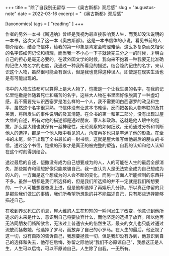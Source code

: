 +++
title = "除了自我别无留存 ——《奥古斯都》观后感"
slug = "augustus-note"
date = 2022-03-16
excerpt = "《奥古斯都》观后感"

[taxonomies]
tags = [ "reading" ]
+++

作者的另外一本书《斯通纳》曾经是我视为最直接影响我人生，而我却没法说明的一本书，这次又读了这一本《奥古斯都》。这是一本书信体的小说，看见书前的人物介绍表，结合书信体，给我的第一印象是肯定会晦涩难读，这么多复杂而又相似的名字该如何记忆和梳理，而当我一不小心一下子就读完三分之一的时候，才明白自己的担心是毫无必要的。在读外国文学的时候，我向来不抱着一种我要无比准确的记住人物名字的态度，我通过一种我所看见的描述，结合隐约记住的名字，来认识这个人物，虽然很可能会有误认，但是我也觉得这种误人，即使是在现实生活也是有可能出现的。

书中的人物应该都可以算得上是大人物了，恺撒是一个让我生畏的名字，在我的记忆里恺撒是伴随着死亡和痛苦的名字，这些大人物在书里面好像脱离了一种虚幻感，我不需要先认识西塞罗是怎么样的一个人，我不需要明白西塞罗的政见和生平，虽然这个名字很耳熟。书信体没有让这本书难读，反而把各色人物串联的及其美满，将所发生的事件说明的及其清楚。在全书的第一和第二部分，没有出现过屋大维的自述，所有对他的描述都是通过朋友、家人和政敌。这就是他人眼中的恺撒，那么屋大维也就保有一丝神秘性，无论观察的如何细致，无论通过分析和判断他人的选择，都是一个他人眼中看见的人，角度再多也只是丰满了他的形象。在全书的末尾，终于出现了全书最长的一封书信，这就是屋大维写给他最后的朋友的书信，透过这个书信，恺撒的形象才是真正的被完整的塑造，自我的认知和他人认知在这个时刻得到结合。

透过最后的自述，恺撒没有成为自己想要成为的人，人的可能在人生的最后全部消失，那些期许和理想好像只能欺骗自己。我一直认为人是无法完全成为自己想成为的人的，一方面是这个想成为的人会不断的变化，而另一方面人所能控制的东西并不多。虽然一切都是我们所选择的，但是我们所选择的并不一定就是我们所想要的，一个人可能想要奋发上进，但是他却选择了再娱乐几分钟。所以真正停留的只是那些我们做过的事情，我们所希望所想象的并不能描述自己，只有那些选择能够描述自己。

在收到养父死亡的消息，屋大维的人生在短短的一瞬间发生了改变，他意识到他所追求的未来是什么，意识到自己将要放弃什么，而他坚定的选择了放弃。所以他再无法同朋友们畅所欲言，无法过上普通农夫的怡然生活，最亲的女儿也只能过通过流放而拯救她，他选择了罗马，而放弃了自己的小罗马。在人生的最后，他正视了这一切，没有自欺的告诉自己，我想要拯救一切，但是我却没有办到，他意识到自己的选择和失去，他存在后悔，弥留之际他说“我们不必原谅自己”，我想这正是人生，人生可以后悔，可以不原谅自己，人生除了自我，一无所有。